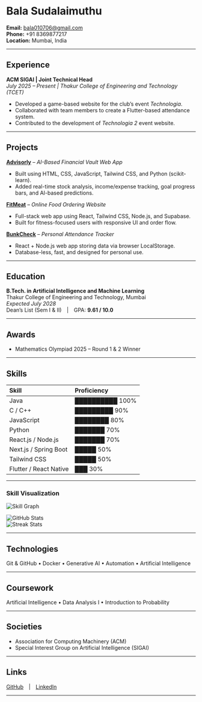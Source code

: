 # Bala Sudalaimuthu

**Email:** [bala010706@gmail.com](mailto:bala010706@gmail.com)  
**Phone:** +91 8369877217  
**Location:** Mumbai, India  

---

## Experience

**ACM SIGAI | Joint Technical Head**  
*July 2025 – Present | Thakur College of Engineering and Technology (TCET)*  
- Developed a game-based website for the club’s event *Technologia*.  
- Collaborated with team members to create a Flutter-based attendance system.  
- Contributed to the development of *Technologia 2* event website.  

---

## Projects

**[Advisorly](https://advisorly-dobbys-projects-22112754.vercel.app)** – *AI-Based Financial Vault Web App*  
- Built using HTML, CSS, JavaScript, Tailwind CSS, and Python (scikit-learn).  
- Added real-time stock analysis, income/expense tracking, goal progress bars, and AI-based predictions.  

**[FitMeat](https://fit-meat.vercel.app)** – *Online Food Ordering Website*  
- Full-stack web app using React, Tailwind CSS, Node.js, and Supabase.  
- Built for fitness-focused users with responsive UI and order flow.  

**[BunkCheck](https://bunk-check.vercel.app)** – *Personal Attendance Tracker*  
- React + Node.js web app storing data via browser LocalStorage.  
- Database-less, fast, and designed for personal use.  

---

## Education

**B.Tech. in Artificial Intelligence and Machine Learning**  
Thakur College of Engineering and Technology, Mumbai  
*Expected July 2028*  
Dean’s List (Sem I & II) | GPA: **9.61 / 10.0**

---

## Awards

- Mathematics Olympiad 2025 – Round 1 & 2 Winner  

---

## Skills

| Skill | Proficiency |
|:------|:-------------|
| Java | ██████████ 100% |
| C / C++ | █████████ 90% |
| JavaScript | ████████ 80% |
| Python | ███████ 70% |
| React.js / Node.js | ███████ 70% |
| Next.js / Spring Boot | █████ 50% |
| Tailwind CSS | █████ 50% |
| Flutter / React Native | ███ 30% |

---

### Skill Visualization

![Skill Graph](https://github-readme-stats.vercel.app/api/top-langs/?username=notfawkes&layout=compact&theme=black)

![GitHub Stats](https://github-readme-stats.vercel.app/api?username=notfawkes&show_icons=true&theme=graywhite)  
![Streak Stats](https://github-readme-streak-stats.herokuapp.com?user=notfawkes&theme=graywhite)

---

## Technologies
Git & GitHub • Docker • Generative AI • Automation • Artificial Intelligence  

---

## Coursework
Artificial Intelligence • Data Analysis I • Introduction to Probability  

---

## Societies
- Association for Computing Machinery (ACM)  
- Special Interest Group on Artificial Intelligence (SIGAI)  

---

## Links
[GitHub](https://github.com/notfawkes) | [LinkedIn](https://www.linkedin.com/in/bala-sudalaimuthu-a34b53355)

---
